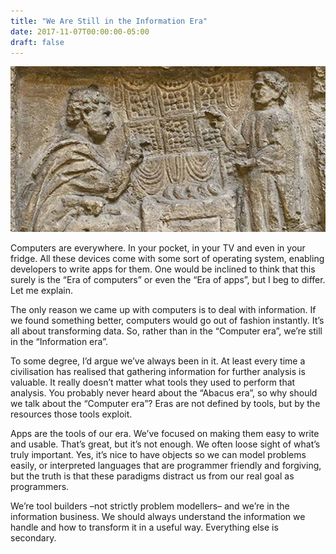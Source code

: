 ```yaml
---
title: "We Are Still in the Information Era"
date: 2017-11-07T00:00:00-05:00
draft: false
---
```


![Ancient Greeks using an abacus](/img/abacus.jpeg "Ancient Greeks using an abacus")

Computers are everywhere. In your pocket, in your TV and even in your fridge. All these devices come with some sort of operating system, enabling developers to write apps for them. One would be inclined to think that this surely is the “Era of computers” or even the “Era of apps”, but I beg to differ. Let me explain.

The only reason we came up with computers is to deal with information. If we found something better, computers would go out of fashion instantly. It’s all about transforming data. So, rather than in the “Computer era”, we’re still in the “Information era”.

To some degree, I’d argue we’ve always been in it. At least every time a civilisation has realised that gathering information for further analysis is valuable. It really doesn’t matter what tools they used to perform that analysis. You probably never heard about the “Abacus era”, so why should we talk about the “Computer era”? Eras are not defined by tools, but by the resources those tools exploit.

Apps are the tools of our era. We’ve focused on making them easy to write and usable. That’s great, but it’s not enough. We often loose sight of what’s truly important. Yes, it’s nice to have objects so we can model problems easily, or interpreted languages that are programmer friendly and forgiving, but the truth is that these paradigms distract us from our real goal as programmers.

We’re tool builders –not strictly problem modellers– and we’re in the information business. We should always understand the information we handle and how to transform it in a useful way. Everything else is secondary.
